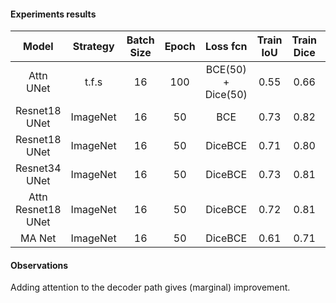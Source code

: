 #### Experiments results

| Model              | Strategy | Batch Size | Epoch | Loss fcn           | Train IoU | Train Dice | Val IoU | Val Dice |
| :----------------: | :------: | :--------: | :----:| :-----------------:| :-------: | :--------: | :-----: | :------: | 
| Attn UNet          | t.f.s    | 16         | 100   | BCE(50) + Dice(50) | 0.55      | 0.66       | 0.52    | 0.64     |
| Resnet18 UNet      | ImageNet | 16         | 50    | BCE                | 0.73      | 0.82       | 0.70    | 0.78     |
| Resnet18 UNet      | ImageNet | 16         | 50    | DiceBCE            | 0.71      | 0.80       | 0.70    | 0.79     |
| Resnet34 UNet      | ImageNet | 16         | 50    | DiceBCE            | 0.73      | 0.81       | 0.70    | 0.79     |
| Attn Resnet18 UNet | ImageNet | 16         | 50    | DiceBCE            | 0.72      | 0.81       | 0.71    | 0.80     |
| MA Net             | ImageNet | 16         | 50    | DiceBCE            | 0.61      | 0.71       | 0.56    | 0.66     |

#### Observations
Adding attention to the decoder path gives (marginal) improvement.